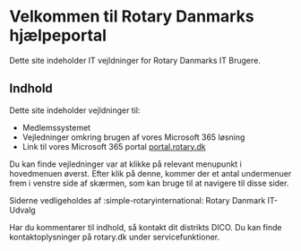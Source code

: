 # Velkommen til Rotary Danmarks hjælpeportal

Dette site indeholder IT vejldninger for Rotary Danmarks IT Brugere.

## Indhold

Dette site indeholder vejldninger til:
- Medlemssystemet
- Vejledninger omkring brugen af vores Microsoft 365 løsning
- Link til vores Microsoft 365 portal <a href=https://portal.rotary.dk target=_blank>portal.rotary.dk</a>

Du kan finde vejledninger var at klikke på relevant menupunkt i hovedmenuen øverst. Efter klik på denne, kommer der et antal undermenuer frem i venstre side af skærmen, som kan bruge til at navigere til disse sider.

Siderne vedligeholdes af :simple-rotaryinternational: Rotary Danmark IT-Udvalg

Har du kommentarer til indhold, så kontakt dit distrikts DICO. Du kan finde kontaktoplysninger på rotary.dk under servicefunktioner.